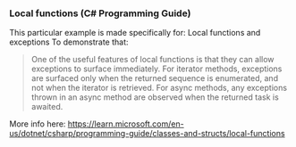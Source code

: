 ﻿### Local functions (C# Programming Guide)

This particular example is made specifically for: Local functions and exceptions
To demonstrate that:
> One of the useful features of local functions is that they can allow exceptions to surface immediately. For iterator methods, exceptions are surfaced only when the returned sequence is enumerated, and not when the iterator is retrieved. For async methods, any exceptions thrown in an async method are observed when the returned task is awaited.

More info here: https://learn.microsoft.com/en-us/dotnet/csharp/programming-guide/classes-and-structs/local-functions